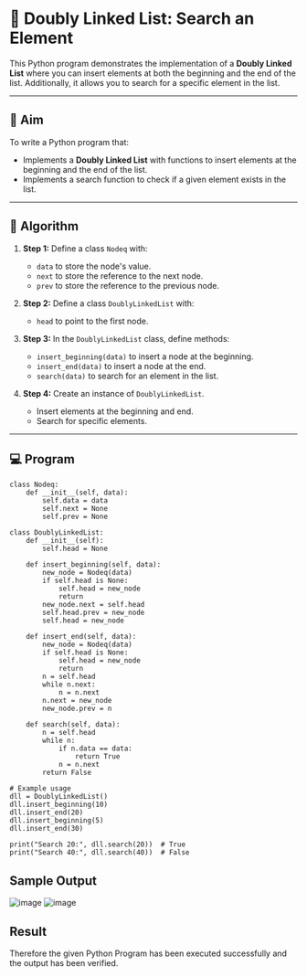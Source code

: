 # 📝 Doubly Linked List: Search an Element

This Python program demonstrates the implementation of a **Doubly Linked List** where you can insert elements at both the beginning and the end of the list. Additionally, it allows you to search for a specific element in the list.

---

## 🎯 Aim

To write a Python program that:
- Implements a **Doubly Linked List** with functions to insert elements at the beginning and the end of the list.
- Implements a search function to check if a given element exists in the list.

---

## 🧠 Algorithm

1. **Step 1:** Define a class `Nodeq` with:
   - `data` to store the node's value.
   - `next` to store the reference to the next node.
   - `prev` to store the reference to the previous node.

2. **Step 2:** Define a class `DoublyLinkedList` with:
   - `head` to point to the first node.

3. **Step 3:** In the `DoublyLinkedList` class, define methods:
   - `insert_beginning(data)` to insert a node at the beginning.
   - `insert_end(data)` to insert a node at the end.
   - `search(data)` to search for an element in the list.

4. **Step 4:** Create an instance of `DoublyLinkedList`.
   - Insert elements at the beginning and end.
   - Search for specific elements.

---

## 💻 Program
```
class Nodeq:
    def __init__(self, data):
        self.data = data
        self.next = None
        self.prev = None

class DoublyLinkedList:
    def __init__(self):
        self.head = None

    def insert_beginning(self, data):
        new_node = Nodeq(data)
        if self.head is None:
            self.head = new_node
            return
        new_node.next = self.head
        self.head.prev = new_node
        self.head = new_node

    def insert_end(self, data):
        new_node = Nodeq(data)
        if self.head is None:
            self.head = new_node
            return
        n = self.head
        while n.next:
            n = n.next
        n.next = new_node
        new_node.prev = n

    def search(self, data):
        n = self.head
        while n:
            if n.data == data:
                return True
            n = n.next
        return False

# Example usage
dll = DoublyLinkedList()
dll.insert_beginning(10)
dll.insert_end(20)
dll.insert_beginning(5)
dll.insert_end(30)

print("Search 20:", dll.search(20))  # True
print("Search 40:", dll.search(40))  # False

```
## Sample Output
![image](https://github.com/user-attachments/assets/98d64d5b-097a-4379-8b0f-776c14ba148a)
![image](https://github.com/user-attachments/assets/ec862d64-a29e-4220-9fbb-bb8507ad5201)

## Result
Therefore the given Python Program has been executed successfully and the output has been verified.
